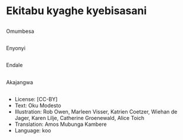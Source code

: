 # Ekitabu kyaghe kyebisasani

##
Omumbesa

##
Enyonyi

##
Endale

##
Akajangwa

##
* License: [CC-BY]
* Text: Oku Modesto
* Illustration: Rob Owen, Marleen Visser, Katrien Coetzer, Wiehan de Jager, Karen Lilje, Catherine Groenewald, Alice Toich
* Translation: Amos Mubunga Kambere
* Language: koo
